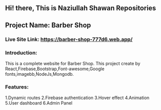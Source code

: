 ## Hi! there, This is Naziullah Shawan Repositories

## Project Name: Barber Shop
### Live Site Link: https://barber-shop-777d6.web.app/

### Introduction:
 This is a complete website for Barber Shop. This project create by React,Firebase,Bootstrap,Font-awesome,Google fonts,imagebb,NodeJs,Mongodb.

 ### Features:
 1.Dynamic routes
 2.Firebase authentication
 3.Hover effect
 4.Animation
 5.User dashboard
 6.Admin Panel
 